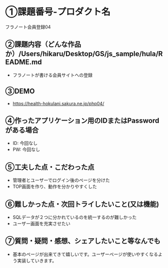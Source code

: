 
# ①課題番号-プロダクト名

フラノート会員登録04

## ②課題内容（どんな作品か）/Users/hikaru/Desktop/GS/js_sample/hula/README.md

- フラノートが書ける会員サイトへの登録

## ③DEMO
- https://health-hokulani.sakura.ne.jp/php04/

## ④作ったアプリケーション用のIDまたはPasswordがある場合

- ID: 今回なし
- PW: 今回なし

## ⑤工夫した点・こだわった点

- 管理者とユーザーでログイン後のページを分けた
- TOP画面を作り、動作を分かりやすくした

## ⑥難しかった点・次回トライしたいこと(又は機能)

- SQLデータが２つに分かれているのを統一するのが難しかった
- ユーザー画面を充実させたい


## ⑦質問・疑問・感想、シェアしたいこと等なんでも

- 基本のページが出来てきて嬉しいです。ユーザーページが使いやすくなるよう実装していきます。

